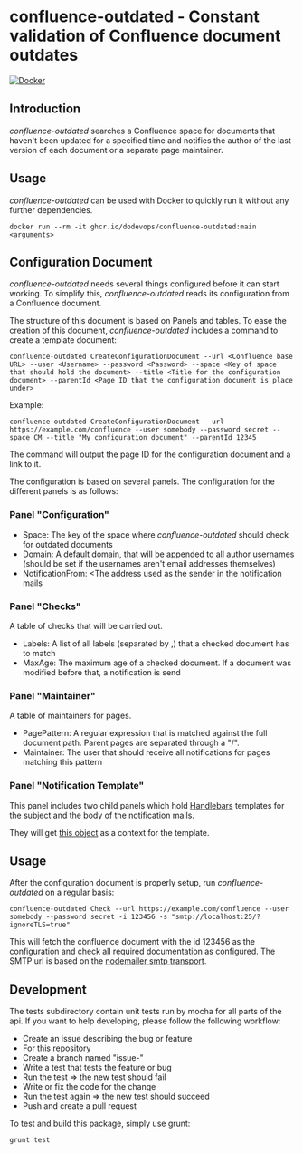 # confluence-outdated - Constant validation of Confluence document outdates

[![Docker](https://github.com/dodevops/confluence-outdated/actions/workflows/docker-publish.yml/badge.svg)](https://github.com/dodevops/confluence-outdated/actions/workflows/docker-publish.yml)

## Introduction

_confluence-outdated_ searches a Confluence space for documents that haven't been updated for a specified time and
notifies the author of the last version of each document or a separate page maintainer.

## Usage

_confluence-outdated_ can be used with Docker to quickly run it without any further dependencies.

    docker run --rm -it ghcr.io/dodevops/confluence-outdated:main <arguments> 

## Configuration Document

_confluence-outdated_ needs several things configured before it can start working. To simplify this, 
_confluence-outdated_ reads its configuration from a Confluence document.

The structure of this document is based on Panels and tables. To ease the creation of this document,
_confluence-outdated_ includes a command to create a template document:

    confluence-outdated CreateConfigurationDocument --url <Confluence base URL> --user <Username> --password <Password> --space <Key of space that should hold the document> --title <Title for the configuration document> --parentId <Page ID that the configuration document is place under>

Example:

    confluence-outdated CreateConfigurationDocument --url https://example.com/confluence --user somebody --password secret --space CM --title "My configuration document" --parentId 12345

The command will output the page ID for the configuration document and a link to it.

The configuration is based on several panels. The configuration for the different panels is as follows:

### Panel "Configuration"

- Space: The key of the space where _confluence-outdated_ should check for outdated documents
- Domain: A default domain, that will be appended to all author usernames (should be set if the usernames aren't email addresses themselves)
- NotificationFrom: <The address used as the sender in the notification mails

### Panel "Checks"

A table of checks that will be carried out.

- Labels: A list of all labels (separated by ,) that a checked document has to match
- MaxAge: The maximum age of a checked document. If a document was modified before that, a notification is send

### Panel "Maintainer"

A table of maintainers for pages.

- PagePattern: A regular expression that is matched against the full document path. Parent pages are separated through a "/".
- Maintainer: The user that should receive all notifications for pages matching this pattern

### Panel "Notification Template"

This panel includes two child panels which hold [Handlebars](https://handlebarsjs.com/guide/) templates for the
subject and the body of the notification mails.

They will get [this object](https://github.com/dodevops/confluence-outdated/blob/master/lib/api/DocumentInfo.ts#L6) as
a context for the template.

## Usage

After the configuration document is properly setup, run *confluence-outdated* on a regular basis:

    confluence-outdated Check --url https://example.com/confluence --user somebody --password secret -i 123456 -s "smtp://localhost:25/?ignoreTLS=true"

This will fetch the confluence document with the id 123456 as the configuration and check all required documentation as
configured. The SMTP url is based on the [nodemailer smtp transport](https://nodemailer.com/smtp/).

## Development

The tests subdirectory contain unit tests run by mocha for all parts of the api. If you want to help developing, please
follow the following workflow:

- Create an issue describing the bug or feature
- For this repository
- Create a branch named "issue-<issue number>"
- Write a test that tests the feature or bug
- Run the test => the new test should fail
- Write or fix the code for the change
- Run the test again => the new test should succeed
- Push and create a pull request

To test and build this package, simply use grunt:

    grunt test
